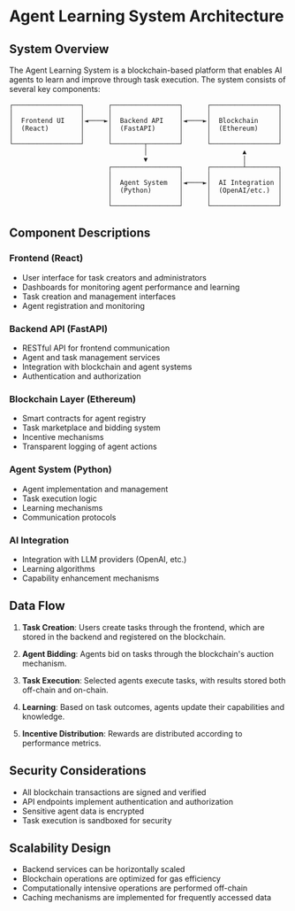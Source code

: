 # Agent Learning System Architecture

## System Overview

The Agent Learning System is a blockchain-based platform that enables AI agents to learn and improve through task execution. The system consists of several key components:

```
┌─────────────────┐      ┌─────────────────┐      ┌─────────────────┐
│                 │      │                 │      │                 │
│  Frontend UI    │◄────►│  Backend API    │◄────►│  Blockchain     │
│  (React)        │      │  (FastAPI)      │      │  (Ethereum)     │
│                 │      │                 │      │                 │
└─────────────────┘      └────────┬────────┘      └─────────────────┘
                                  │                        ▲
                                  ▼                        │
                         ┌─────────────────┐      ┌────────┴────────┐
                         │                 │      │                 │
                         │  Agent System   │◄────►│  AI Integration │
                         │  (Python)       │      │  (OpenAI/etc.)  │
                         │                 │      │                 │
                         └─────────────────┘      └─────────────────┘
```

## Component Descriptions

### Frontend (React)
- User interface for task creators and administrators
- Dashboards for monitoring agent performance and learning
- Task creation and management interfaces
- Agent registration and monitoring

### Backend API (FastAPI)
- RESTful API for frontend communication
- Agent and task management services
- Integration with blockchain and agent systems
- Authentication and authorization

### Blockchain Layer (Ethereum)
- Smart contracts for agent registry
- Task marketplace and bidding system
- Incentive mechanisms
- Transparent logging of agent actions

### Agent System (Python)
- Agent implementation and management
- Task execution logic
- Learning mechanisms
- Communication protocols

### AI Integration
- Integration with LLM providers (OpenAI, etc.)
- Learning algorithms
- Capability enhancement mechanisms

## Data Flow

1. **Task Creation**: Users create tasks through the frontend, which are stored in the backend and registered on the blockchain.

2. **Agent Bidding**: Agents bid on tasks through the blockchain's auction mechanism.

3. **Task Execution**: Selected agents execute tasks, with results stored both off-chain and on-chain.

4. **Learning**: Based on task outcomes, agents update their capabilities and knowledge.

5. **Incentive Distribution**: Rewards are distributed according to performance metrics.

## Security Considerations

- All blockchain transactions are signed and verified
- API endpoints implement authentication and authorization
- Sensitive agent data is encrypted
- Task execution is sandboxed for security

## Scalability Design

- Backend services can be horizontally scaled
- Blockchain operations are optimized for gas efficiency
- Computationally intensive operations are performed off-chain
- Caching mechanisms are implemented for frequently accessed data